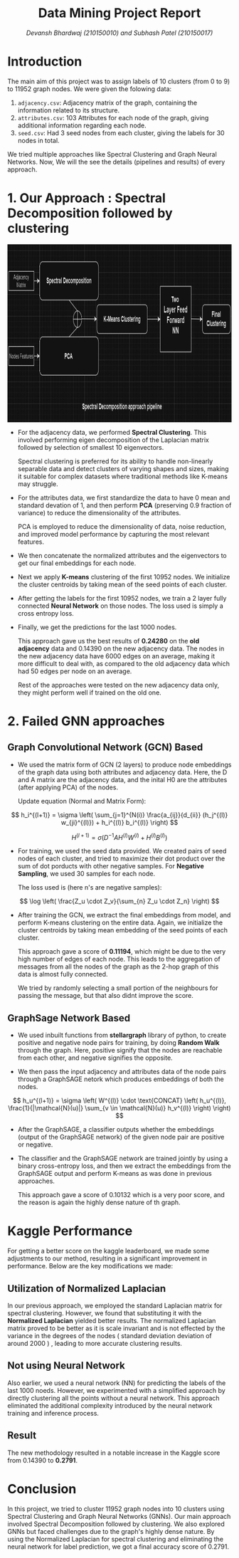 <h1 align = "center">Data Mining Project Report</h1>
<p align = "center"><i>Devansh Bhardwaj (210150010) and Subhash Patel (210150017)</i></p>

# Introduction

The main aim of this project was to assign labels of 10 clusters (from 0 to 9) to 11952 graph nodes. We were given the folowing data:

1. `adjacency.csv`: Adjacency matrix of the graph, containing the information related to its structure.
2. `attributes.csv`: 103 Attributes for each node of the graph, giving additional information regarding each node.
3. `seed.csv`: Had 3 seed nodes from each cluster, giving the labels for 30 nodes in total.

We tried multiple approaches like Spectral Clustering and Graph Neural Networks. Now, We will the see the details (pipelines and results) of every approach.

# 1. Our Approach : Spectral Decomposition followed by clustering

<p align="center">
  <img src = "images/spec.jpg" align='center' height = 400 width = 1000 style="display: block; margin: 0 auto">
</p>


* For the adjacency data, we performed **Spectral Clustering**. This involved performing eigen decomposition of the Laplacian matrix followed by selection of smallest 10 eigenvectors.

  Spectral clustering is preferred for its ability to handle non-linearly separable data and detect clusters of varying shapes and sizes, making it suitable for complex datasets where traditional methods like K-means may struggle.

* For the attributes data, we first standardize the data to have 0 mean and standard devation of 1, and then perform **PCA** (preserving 0.9 fraction of variance) to reduce the dimensionality of the attributes.

  PCA is employed to reduce the dimensionality of data, noise reduction, and improved model performance by capturing the most relevant features.

* We then concatenate the normalized attributes and the eigenvectors to get our final embeddings for each node.

* Next we apply **K-means** clustering of the first 10952 nodes. We initialize the cluster centroids by taking mean of the seed points of each cluster.

* After getting the labels for the first 10952 nodes, we train a 2 layer fully connected **Neural Network** on those nodes. The loss used is simply a cross entropy loss.

* Finally, we get the predictions for the last 1000 nodes.

  This approach gave us the best results of **0.24280** on the **old adjacency** data and 0.14390 on the new adjacency data. The nodes in the new adjacency data have 6000 edges on an average, making it more difficult to deal with, as compared to the old adjacency data which had 50 edges per node on an average.

  Rest of the approaches were tested on the new adjacency data only, they might perform well if trained on the old one.



# 2. Failed GNN approaches


## Graph Convolutional Network (GCN) Based


* We used the matrix form of GCN (2 layers) to produce node embeddings of the graph data using both attributes and adjacency data. Here, the D and A matrix are the adjacency data, and the inital H0 are the attributes (after applying PCA) of the nodes.

  <!-- <img src = "images/gnn.jpg" align='center' height = 250 width = 600>   -->

  Update equation (Normal and Matrix Form):
  
$$
h_i^{(l+1)} = \sigma \left( \sum_{j=1}^{N(i)} \frac{a_{ij}}{d_{ii}} (h_j^{(l)} w_{ji}^{(l)}) + h_i^{(l)} b_i^{(l)} \right)
$$


$$
H^{(l+1)} = \sigma(D^{-1} A H^{(l)} W^{(l)} + H^{(l)} B^{(l)})
$$




* For training, we used the seed data provided. We created pairs of seed nodes of each cluster, and tried to maximize their dot product over the sum of dot porducts with other negative samples. For **Negative Sampling**, we used 30 samples for each node. 

  The loss used is (here n's are negative samples):

$$
\log \left( \frac{Z_u \cdot Z_v}{\sum_{n} Z_u \cdot Z_n} \right)
$$


* After training the GCN, we extract the final embeddings from model, and perform K-means clustering on the entire data. Again, we initialize the cluster centroids by taking mean embedding of the seed points of each cluster.

  This approach gave a score of **0.11194**, which might be due to the very high number of edges of each node. This leads to the aggregation of messages from all the nodes of the graph as the 2-hop graph of this data is almost fully connected.

  We tried by randomly selecting a small portion of the neighbours for passing the message, but that also didnt improve the score.


## GraphSage Network Based


* We used inbuilt functions from **stellargraph** library of python, to create positive and negative node pairs for training, by doing **Random Walk** through the graph. Here, positive signify that the nodes are reachable from each other, and negative signifies the opposite.

* We then pass the input adjacency and attributes data of the node pairs through a GraphSAGE netork which produces embeddings of both the nodes. 

$$
h_u^{(l+1)} = \sigma \left( W^{(l)} \cdot \text{CONCAT} \left( h_u^{(l)}, \frac{1}{|\mathcal{N}(u)|} \sum_{v \in \mathcal{N}(u)} h_v^{(l)} \right) \right)
$$

* After the GraphSAGE, a classifier outputs whether the embeddings (output of the GraphSAGE network) of the given node pair are positive or negative.
  
* The classifier and the GraphSAGE network are trained jointly by using a binary cross-entropy loss, and then we extract the embeddings from the GraphSAGE output and perform K-means as was done in previous approaches.

  This approach gave a score of 0.10132 which is a very poor score, and the reason is again the highly dense nature of th graph.

# Kaggle Performance
For getting a better score on the kaggle leaderboard, we made some adjustments to our method, resulting in a significant improvement in performance. Below are the key modifications we made:

 ## Utilization of Normalized Laplacian
In our previous approach, we employed the standard Laplacian matrix for spectral clustering. However, we found that substituting it with the **Normalized Laplacian** yielded better results. The normalized Laplacian matrix proved to be better as it is scale invariant and is not effected by the variance in the degrees  of the nodes ( standard deviation deviation of around 2000 ) , leading to more accurate clustering results. 

 ## Not using Neural Network
Also earlier, we used a neural network (NN) for predicting the labels of the last 1000 noeds. However, we experimented with a simplified approach by directly clustering all the points without a neural network. This approach eliminated the additional complexity introduced by the neural network training and inference process.

 ## Result
The new methodology resulted in a notable increase in the Kaggle score from 0.14390 to **0.2791**.

# Conclusion
In this project, we tried to cluster 11952 graph nodes into 10 clusters using Spectral Clustering and Graph Neural Networks (GNNs). Our main approach involved Spectral Decomposition followed by clustering. We also explored GNNs but faced challenges due to the graph's highly dense nature. By using the Normalized Laplacian for spectral clustering and eliminating the neural network for label prediction, we got a final accuracy score of 0.2791.
